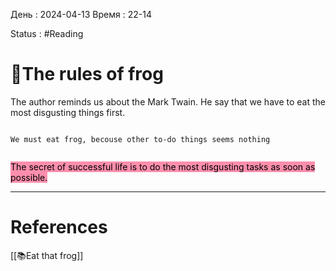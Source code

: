 День : 2024-04-13 
Время : 22-14

Status : #Reading   


# 📓The rules of frog

The author reminds us about the Mark Twain. He say that we have to eat the most disgusting things first. 


```ad-important

We must eat frog, becouse other to-do things seems nothing


```


<mark style="background: #FF5582A6;">The secret of successful life is to do the most disgusting tasks as soon as possible.</mark>



---
# References
[[📚Eat that frog]]